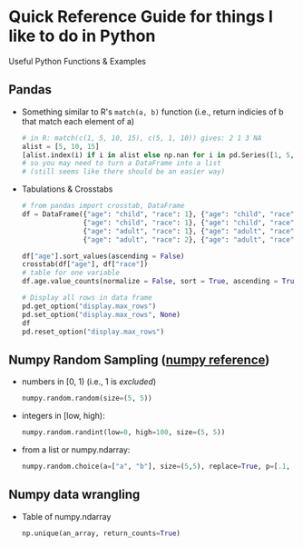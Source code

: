 # Quick Reference Guide for things I like to do in Python

Useful Python Functions & Examples

## Pandas

* Something similar to R's `match(a, b)` function (i.e., return indicies of b that match each element of a)
  ```python
  # in R: match(c(1, 5, 10, 15), c(5, 1, 10)) gives: 2 1 3 NA
  alist = [5, 10, 15]
  [alist.index(i) if i in alist else np.nan for i in pd.Series([1, 5, 10, 15])]
  # so you may need to turn a DataFrame into a list
  # (still seems like there should be an easier way)
  ```
  
* Tabulations & Crosstabs
  ```python
  # from pandas import crosstab, DataFrame
  df = DataFrame({"age": "child", "race": 1}, {"age": "child", "race": 1},
                 {"age": "child", "race": 1}, {"age": "child", "race": 2},
                 {"age": "adult", "race": 1}, {"age": "adult", "race": 1},
                 {"age": "adult", "race": 2}, {"age": "adult", "race": 3})

  df["age"].sort_values(ascending = False)
  crosstab(df["age"], df["race"])
  # table for one variable
  df.age.value_counts(normalize = False, sort = True, ascending = True, bins = None, dropna = True)

  # Display all rows in data frame
  pd.get_option("display.max_rows")
  pd.set_option("display.max_rows", None)
  df
  pd.reset_option("display.max_rows")
  ```


## Numpy Random Sampling ([numpy reference](https://numpy.org/doc/stable/reference/random/legacy.html#simple-random-data))

* numbers in [0, 1) (i.e., 1 is *excluded*)
  ```python 
  numpy.random.random(size=(5, 5))
  ```
* integers in [low, high): 
  ```python
  numpy.random.randint(low=0, high=100, size=(5, 5))
  ```
* from a list or numpy.ndarray:
  ```python
  numpy.random.choice(a=["a", "b"], size=(5,5), replace=True, p=[.1, .9])
  ```
  
## Numpy data wrangling

* Table of numpy.ndarray
  ```python
  np.unique(an_array, return_counts=True)
  ```
